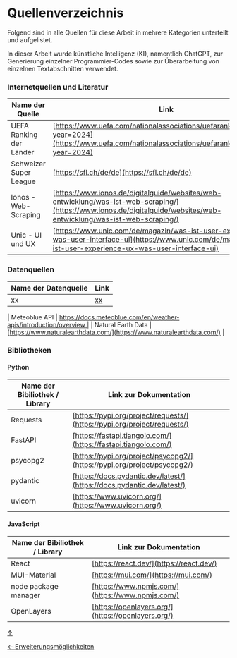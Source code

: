 <a id="top"></a>

# Quellenverzeichnis

<div id="quellenverzeichnis"></div>

Folgend sind in alle Quellen für diese Arbeit in mehrere Kategorien unterteilt und aufgelistet.

In dieser Arbeit wurde künstliche Intelligenz (KI), namentlich ChatGPT, zur Generierung einzelner Programmier-Codes sowie zur Überarbeitung von einzelnen Textabschnitten verwendet. 

### Internetquellen und Literatur

<div id="literatur"></div>

| Name der Quelle         | Link                                                                                                                                                                 |
| ----------------------- | -------------------------------------------------------------------------------------------------------------------------------------------------------------------- |
| UEFA Ranking der Länder | [https://www.uefa.com/nationalassociations/uefarankings/country/?year=2024](https://www.uefa.com/nationalassociations/uefarankings/country/?year=2024)               |
| Schweizer Super League  | [https://sfl.ch/de/de](https://sfl.ch/de/de)                                                                                                                         |
| Ionos - Web-Scraping    | [https://www.ionos.de/digitalguide/websites/web-entwicklung/was-ist-web-scraping/](https://www.ionos.de/digitalguide/websites/web-entwicklung/was-ist-web-scraping/) |
| Unic - UI und UX        | [https://www.unic.com/de/magazin/was-ist-user-experience-ux-was-user-interface-ui](https://www.unic.com/de/magazin/was-ist-user-experience-ux-was-user-interface-ui) |

### Datenquellen

<div id="datenquellen"></div>

| Name der Datenquelle | Link   |
| -------------------- | ------ |
| xx                   | [xx]() |

| Meteoblue API | [https://docs.meteoblue.com/en/weather-apis/introduction/overview
](https://docs.meteoblue.com/en/weather-apis/introduction/overview
) |
| Natural Earth Data | [https://www.naturalearthdata.com/](https://www.naturalearthdata.com/) |

### Bibliotheken

<div id="bibliotheken"></div>

#### Python

| Name der Bibiliothek / Library | Link zur Dokumentation                                                                                   |
| ------------------------------ | -------------------------------------------------------------------------------------------------------- |
| Requests                       | [https://pypi.org/project/requests/](https://pypi.org/project/requests/)                                 |
| FastAPI                        | [https://fastapi.tiangolo.com/](https://fastapi.tiangolo.com/)                                           |
| psycopg2                       | [https://pypi.org/project/psycopg2/](https://pypi.org/project/psycopg2/)                                 |
| pydantic                       | [https://docs.pydantic.dev/latest/](https://docs.pydantic.dev/latest/)                                   |
| uvicorn                        | [https://www.uvicorn.org/](https://www.uvicorn.org/)                                                     |


#### JavaScript

| Name der Bibiliothek / Library | Link zur Dokumentation                                                 |
| ------------------------------ | ---------------------------------------------------------------------- |
| React                          | [https://react.dev/](https://react.dev/)                               |
| MUI-Material                   | [https://mui.com/](https://mui.com/)                                   |
| node package manager           | [https://www.npmjs.com/](https://www.npmjs.com/)                       |
| OpenLayers                     | [https://openlayers.org/](https://openlayers.org/)                     |

[↑](#top)

<div style="display: flex; justify-content: space-between;">
  <div>
    <a href="ausblick.html">← Erweiterungsmöglichkeiten</a>
  </div>
  <div>
  </div>
</div>
